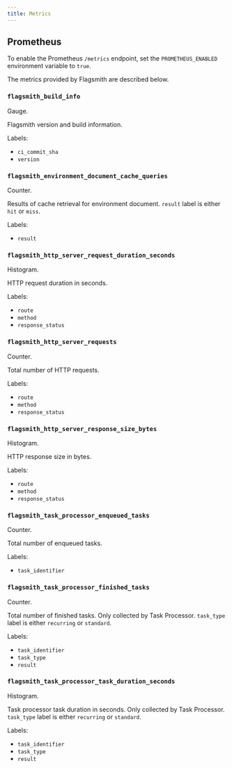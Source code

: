 ```yaml
---
title: Metrics
---
```


## Prometheus

To enable the Prometheus `/metrics` endpoint, set the `PROMETHEUS_ENABLED` environment variable to `true`. 

The metrics provided by Flagsmith are described below.


### `flagsmith_build_info`

Gauge.

Flagsmith version and build information.

Labels:
 - `ci_commit_sha`
 - `version`

### `flagsmith_environment_document_cache_queries`

Counter.

Results of cache retrieval for environment document. `result` label is either `hit` or `miss`.

Labels:
 - `result`

### `flagsmith_http_server_request_duration_seconds`

Histogram.

HTTP request duration in seconds.

Labels:
 - `route`
 - `method`
 - `response_status`

### `flagsmith_http_server_requests`

Counter.

Total number of HTTP requests.

Labels:
 - `route`
 - `method`
 - `response_status`

### `flagsmith_http_server_response_size_bytes`

Histogram.

HTTP response size in bytes.

Labels:
 - `route`
 - `method`
 - `response_status`

### `flagsmith_task_processor_enqueued_tasks`

Counter.

Total number of enqueued tasks.

Labels:
 - `task_identifier`

### `flagsmith_task_processor_finished_tasks`

Counter.

Total number of finished tasks. Only collected by Task Processor. `task_type` label is either `recurring` or `standard`.

Labels:
 - `task_identifier`
 - `task_type`
 - `result`

### `flagsmith_task_processor_task_duration_seconds`

Histogram.

Task processor task duration in seconds. Only collected by Task Processor. `task_type` label is either `recurring` or `standard`.

Labels:
 - `task_identifier`
 - `task_type`
 - `result`

